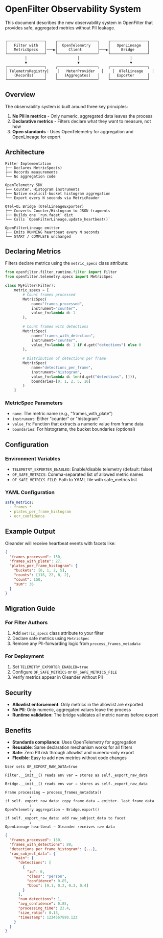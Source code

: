 # OpenFilter Observability System

This document describes the new observability system in OpenFilter that provides safe, aggregated metrics without PII leakage.

```shell

┌─────────────────┐    ┌──────────────────┐    ┌─────────────────┐
│   Filter with   │    │  OpenTelemetry   │    │   OpenLineage   │
│   MetricSpecs   │───▶│     Client       │───▶│     Bridge      │
└─────────────────┘    └──────────────────┘    └─────────────────┘
         │                       │                       │
         ▼                       ▼                       ▼
┌─────────────────┐    ┌──────────────────┐    ┌─────────────────┐
│ TelemetryRegistry│    │   MeterProvider   │    │  OTelLineage    │
│   (Records)     │    │   (Aggregates)   │    │   Exporter      │
└─────────────────┘    └──────────────────┘    └─────────────────┘

```

## Overview

The observability system is built around three key principles:

1. **No PII in metrics** - Only numeric, aggregated data leaves the process
2. **Declarative metrics** - Filters declare what they want to measure, not how
3. **Open standards** - Uses OpenTelemetry for aggregation and OpenLineage for export

## Architecture

```
Filter Implementation
├── Declares MetricSpec(s)
├── Records measurements
└── No aggregation code

OpenTelemetry SDK
├── Counter, Histogram instruments
├── Native explicit-bucket histogram aggregation
└── Export every N seconds via MetricReader

OTel→OL Bridge (OTelLineageExporter)
├── Converts Counter/Histogram to JSON fragments
├── Builds one `run.facet` dict
└── Calls `OpenFilterLineage.update_heartbeat()`

OpenFilterLineage emitter
├── Emits RUNNING heartbeat every N seconds
└── START / COMPLETE unchanged
```

## Declaring Metrics

Filters declare metrics using the `metric_specs` class attribute:

```python
from openfilter.filter_runtime.filter import Filter
from openfilter.telemetry.specs import MetricSpec

class MyFilter(Filter):
    metric_specs = [
        # Count frames processed
        MetricSpec(
            name="frames_processed",
            instrument="counter",
            value_fn=lambda d: 1
        ),
        
        # Count frames with detections
        MetricSpec(
            name="frames_with_detection",
            instrument="counter",
            value_fn=lambda d: 1 if d.get("detections") else 0
        ),
        
        # Distribution of detections per frame
        MetricSpec(
            name="detections_per_frame",
            instrument="histogram",
            value_fn=lambda d: len(d.get("detections", [])),
            boundaries=[0, 1, 2, 5, 10]
        )
    ]
```

### MetricSpec Parameters

- `name`: The metric name (e.g., "frames_with_plate")
- `instrument`: Either "counter" or "histogram"
- `value_fn`: Function that extracts a numeric value from frame data
- `boundaries`: For histograms, the bucket boundaries (optional)

## Configuration

### Environment Variables

- `TELEMETRY_EXPORTER_ENABLED`: Enable/disable telemetry (default: false)
- `OF_SAFE_METRICS`: Comma-separated list of allowed metric names
- `OF_SAFE_METRICS_FILE`: Path to YAML file with safe_metrics list

### YAML Configuration

```yaml
safe_metrics:
  - frames_*
  - plates_per_frame_histogram
  - ocr_confidence
```

## Example Output

Oleander will receive heartbeat events with facets like:

```json
{
  "frames_processed": 150,
  "frames_with_plate": 27,
  "plates_per_frame_histogram": {
    "buckets": [0, 1, 2, 5],
    "counts": [118, 22, 8, 2],
    "count": 150,
    "sum": 36
  }
}
```

## Migration Guide

### For Filter Authors

1. Add `metric_specs` class attribute to your filter
2. Declare safe metrics using `MetricSpec`
3. Remove any PII-forwarding logic from `process_frames_metadata`

### For Deployment

1. Set `TELEMETRY_EXPORTER_ENABLED=true`
2. Configure `OF_SAFE_METRICS` or `OF_SAFE_METRICS_FILE`
3. Verify metrics appear in Oleander without PII

## Security

- **Allowlist enforcement**: Only metrics in the allowlist are exported
- **No PII**: Only numeric, aggregated values leave the process
- **Runtime validation**: The bridge validates all metric names before export

## Benefits

- **Standards compliance**: Uses OpenTelemetry for aggregation
- **Reusable**: Same declaration mechanism works for all filters
- **Safe**: Zero PII risk through allowlist and numeric-only export
- **Flexible**: Easy to add new metrics without code changes 



```shell
User sets OF_EXPORT_RAW_DATA=true
           ↓
Filter.__init__() reads env var → stores as self._export_raw_data
           ↓
Bridge.__init__() reads env var → stores as self._export_raw_data
           ↓
Frame processing → process_frames_metadata()
           ↓
if self._export_raw_data: copy frame.data → emitter._last_frame_data
           ↓
OpenTelemetry aggregation → Bridge.export()
           ↓
if self._export_raw_data: add raw_subject_data to facet
           ↓
OpenLineage heartbeat → Oleander receives raw data

```


```json
{
  "frames_processed": 150,
  "frames_with_detections": 89,
  "detections_per_frame_histogram": {...},
  "raw_subject_data": {
    "main": {
      "detections": [
        {
          "id": 0,
          "class": "person",
          "confidence": 0.85,
          "bbox": [0.1, 0.2, 0.3, 0.4]
        }
      ],
      "num_detections": 1,
      "avg_confidence": 0.85,
      "processing_time": 23.4,
      "size_ratio": 0.15,
      "timestamp": 1234567890.123
    }
  }
}
```